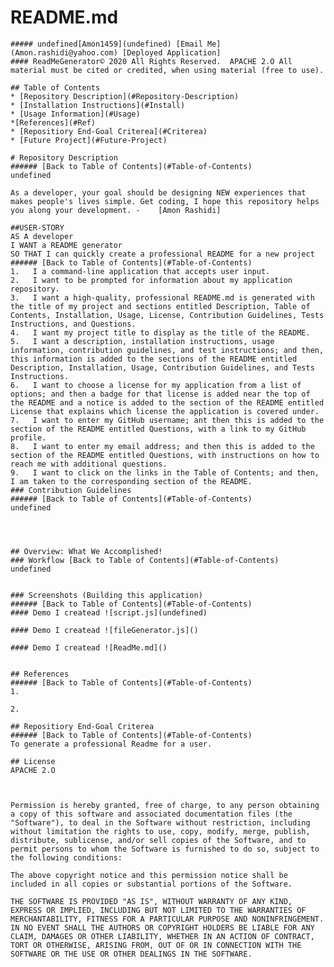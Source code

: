 # README.md
    ##### undefined[Amon1459](undefined) [Email Me](Amon.rashidi@yahoo.com) [Deployed Application]
    #### ReadMeGenerator© 2020 All Rights Reserved.  APACHE 2.O All material must be cited or credited, when using material (free to use).
    
    ## Table of Contents
    * [Repository Description](#Repository-Description)
    * [Installation Instructions](#Install)
    * [Usage Information](#Usage)
    *[References](#Ref)
    * [Repositiory End-Goal Criterea](#Criterea)
    * [Future Project](#Future-Project)
    
    # Repository Description
    ###### [Back to Table of Contents](#Table-of-Contents)
    undefined
    
    As a developer, your goal should be designing NEW experiences that makes people's lives simple. Get coding, I hope this repository helps you along your development. -    [Amon Rashidi]
    
    ##USER-STORY
    AS A developer
    I WANT a README generator
    SO THAT I can quickly create a professional README for a new project
    ###### [Back to Table of Contents](#Table-of-Contents)
    1.   I a command-line application that accepts user input.
    2.   I want to be prompted for information about my application repository.
    3.   I want a high-quality, professional README.md is generated with the title of my project and sections entitled Description, Table of Contents, Installation, Usage, License, Contribution Guidelines, Tests Instructions, and Questions.
    4.   I want my project title to display as the title of the README.
    5.   I want a description, installation instructions, usage information, contribution guidelines, and test instructions; and then, this information is added to the sections of the README entitled Description, Installation, Usage, Contribution Guidelines, and Tests Instructions.
    6.   I want to choose a license for my application from a list of options; and then a badge for that license is added near the top of the README and a notice is added to the section of the README entitled License that explains which license the application is covered under.  
    7.   I want to enter my GitHub username; ant then this is added to the section of the README entitled Questions, with a link to my GitHub profile.
    8.   I want to enter my email address; and then this is added to the section of the README entitled Questions, with instructions on how to reach me with additional questions.
    9.   I want to click on the links in the Table of Contents; and then, I am taken to the corresponding section of the README.
    ### Contribution Guidelines
    ###### [Back to Table of Contents](#Table-of-Contents)
    undefined
    
    
 
    
    ## Overview: What We Accomplished!
    ### Workflow [Back to Table of Contents](#Table-of-Contents)
    undefined
    
    
    ### Screenshots (Building this application)
    ###### [Back to Table of Contents](#Table-of-Contents)
    #### Demo I createad ![script.js](undefined)
    
    #### Demo I createad ![fileGenerator.js]()
    
    #### Demo I createad ![ReadMe.md]()
    
    
    ## References
    ###### [Back to Table of Contents](#Table-of-Contents)
    1.  
    
    2.  
    
    ## Repositiory End-Goal Criterea
    ###### [Back to Table of Contents](#Table-of-Contents)
    To generate a professional Readme for a user. 
    
    ## License
    APACHE 2.O
    

    
    Permission is hereby granted, free of charge, to any person obtaining a copy of this software and associated documentation files (the "Software"), to deal in the Software without restriction, including without limitation the rights to use, copy, modify, merge, publish, distribute, sublicense, and/or sell copies of the Software, and to permit persons to whom the Software is furnished to do so, subject to the following conditions:
    
    The above copyright notice and this permission notice shall be included in all copies or substantial portions of the Software.
    
    THE SOFTWARE IS PROVIDED "AS IS", WITHOUT WARRANTY OF ANY KIND, EXPRESS OR IMPLIED, INCLUDING BUT NOT LIMITED TO THE WARRANTIES OF MERCHANTABILITY, FITNESS FOR A PARTICULAR PURPOSE AND NONINFRINGEMENT. IN NO EVENT SHALL THE AUTHORS OR COPYRIGHT HOLDERS BE LIABLE FOR ANY CLAIM, DAMAGES OR OTHER LIABILITY, WHETHER IN AN ACTION OF CONTRACT, TORT OR OTHERWISE, ARISING FROM, OUT OF OR IN CONNECTION WITH THE SOFTWARE OR THE USE OR OTHER DEALINGS IN THE SOFTWARE.